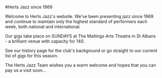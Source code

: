 #Herts Jazz since 1969

Welcome to Herts Jazz's website. We've been presenting jazz since 1969 and continue to maintain only the highest standard of performers each week, both national and international.

Our gigs take place on SUNDAYS at The Maltings Arts Theatre in St Albans - a brilliant venue with capacity for 140.

See our history page for the club's background or go straight to our current list of gigs for this season.

The Herts Jazz Team wishes you a warm welcome and hopes that you can pay us a visit soon...